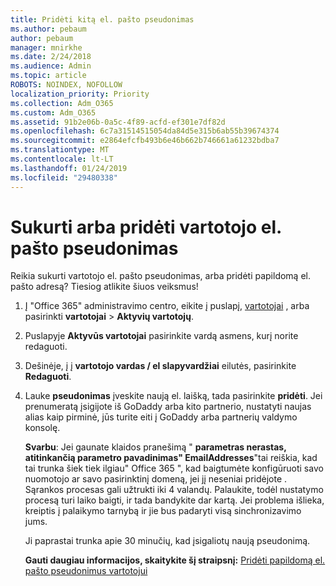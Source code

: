 ```yaml
---
title: Pridėti kitą el. pašto pseudonimas
ms.author: pebaum
author: pebaum
manager: mnirkhe
ms.date: 2/24/2018
ms.audience: Admin
ms.topic: article
ROBOTS: NOINDEX, NOFOLLOW
localization_priority: Priority
ms.collection: Adm_O365
ms.custom: Adm_O365
ms.assetid: 91b2e06b-0a5c-4f89-acfd-ef301e7df82d
ms.openlocfilehash: 6c7a31514515054da84d5e315b6ab55b39674374
ms.sourcegitcommit: e2864efcfb493b6e46b662b746661a61232bdba7
ms.translationtype: MT
ms.contentlocale: lt-LT
ms.lasthandoff: 01/24/2019
ms.locfileid: "29480338"
---
```

# <a name="create-or-add-an-email-alias-for-a-user"></a>Sukurti arba pridėti vartotojo el. pašto pseudonimas

Reikia sukurti vartotojo el. pašto pseudonimas, arba pridėti papildomą el. pašto adresą? Tiesiog atlikite šiuos veiksmus!
  
1. Į "Office 365" administravimo centro, eikite į puslapį, [vartotojai](https://go.microsoft.com/fwlink/p/?linkid=834822) , arba pasirinkti **vartotojai** \> **Aktyvių vartotojų**.
    
2. Puslapyje **Aktyvūs vartotojai** pasirinkite vardą asmens, kurį norite redaguoti. 
    
3. Dešinėje, į į **vartotojo vardas / el slapyvardžiai** eilutės, pasirinkite **Redaguoti**.
    
4. Lauke **pseudonimas** įveskite naują el. laišką, tada pasirinkite **pridėti**. Jei prenumeratą įsigijote iš GoDaddy arba kito partnerio, nustatyti naujas alias kaip pirminė, jūs turite eiti į GoDaddy arba partnerių valdymo konsolę. 
    
    **Svarbu**: Jei gaunate klaidos pranešimą " **parametras nerastas, atitinkančią parametro pavadinimas" EmailAddresses**"tai reiškia, kad tai trunka šiek tiek ilgiau" Office 365 ", kad baigtumėte konfigūruoti savo nuomotojo ar savo pasirinktinį domeną, jei jį neseniai pridėjote . Sąrankos procesas gali užtrukti iki 4 valandų. Palaukite, todėl nustatymo procesą turi laiko baigti, ir tada bandykite dar kartą. Jei problema išlieka, kreiptis į palaikymo tarnybą ir jie bus padaryti visą sinchronizavimo jums.
    
    Ji paprastai trunka apie 30 minučių, kad įsigaliotų naują pseudonimą.
    
    **Gauti daugiau informacijos, skaitykite šį straipsnį:** [Pridėti papildomą el. pašto pseudonimus vartotojui](https://support.office.com/article/https://support.office.com/en-US/article/Add-additional-email-aliases-to-a-user-0b0bd900-68b1-4bf5-808b-5d240a7739f4.aspx)
    

